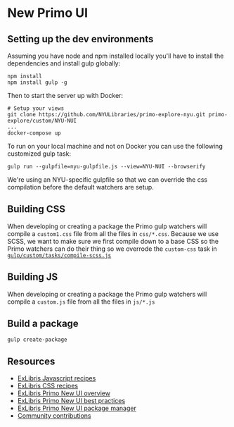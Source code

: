 # New Primo UI

## Setting up the dev environments

Assuming you have node and npm installed locally you'll have to install the dependencies and install gulp globally:

```
npm install
npm install gulp -g
```

Then to start the server up with Docker:

```
# Setup your views
git clone https://github.com/NYULibraries/primo-explore-nyu.git primo-explore/custom/NYU-NUI
...
docker-compose up
```

To run on your local machine and not on Docker you can use the following customized gulp task:

```
gulp run --gulpfile=nyu-gulpfile.js --view=NYU-NUI --browserify
```

We're using an NYU-specific gulpfile so that we can override the css compilation before the default watchers are setup.

## Building CSS

When developing or creating a package the Primo gulp watchers will compile a `custom1.css` file from all the files in `css/*.css`. Because we use SCSS, we want to make sure we first compile down to a base CSS so the Primo watchers can do their thing so we overrode the `custom-css` task in [`gulp/custom/tasks/compile-scss.js`](blob/master/gulp/custom/tasks/compile-scss.js#L15)

## Building JS

When developing or creating a package the Primo gulp watchers will compile a `custom.js` file from all the files in `js/*.js`

## Build a package

```
gulp create-package
```

## Resources

- [ExLibris Javascript recipes](https://github.com/ExLibrisGroup/primo-explore-package/blob/master/VIEW_CODE/js/README.md)
- [ExLibris CSS recipes](https://github.com/ExLibrisGroup/primo-explore-package/blob/master/VIEW_CODE/css/README.md)
- [ExLibris Primo New UI overview](https://github.com/ExLibrisGroup/primo-explore-devenv)
- [ExLibris Primo New UI best practices](https://knowledge.exlibrisgroup.com/Primo/Product_Documentation/New_Primo_User_Interface/New_UI_Customization_-_Best_Practices)
- [ExLibris Primo New UI package manager](https://knowledge.exlibrisgroup.com/Primo/Product_Documentation/Back_Office_Guide/090Primo_Utilities/The_UI_Customization_Package_Manager)
- [Community contributions](https://github.com/search?utf8=%E2%9C%93&q=primo-explore)
